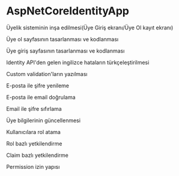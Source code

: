 # AspNetCoreIdentityApp

Üyelik sisteminin inşa edilmesi(Üye Giriş ekranı/Üye Ol  kayıt ekranı)

Üye ol sayfasının tasarlanması ve kodlanması

Üye giriş sayfasının tasarlanması ve kodlanması

Identity API'den gelen ingilizce hataların türkçeleştirilmesi

Custom validation'ların yazılması

E-posta ile şifre yenileme

E-posta ile email doğrulama

Email ile şifre sıfırlama 

Üye bilgilerinin güncellenmesi

Kullanıcılara rol atama 

Rol bazlı yetkilendirme

Claim bazlı yetkilendirme 

Permission izin yapısı
